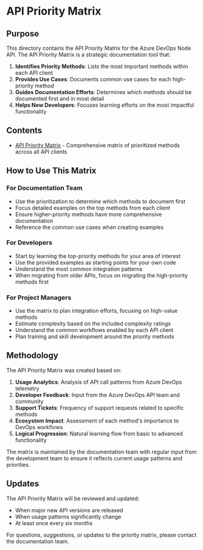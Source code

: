 # API Priority Matrix

## Purpose

This directory contains the API Priority Matrix for the Azure DevOps Node API. The API Priority Matrix is a strategic documentation tool that:

1. **Identifies Priority Methods**: Lists the most important methods within each API client
2. **Provides Use Cases**: Documents common use cases for each high-priority method
3. **Guides Documentation Efforts**: Determines which methods should be documented first and in most detail
4. **Helps New Developers**: Focuses learning efforts on the most impactful functionality

## Contents

- [API Priority Matrix](./api-priority-matrix.md) - Comprehensive matrix of prioritized methods across all API clients

## How to Use This Matrix

### For Documentation Team

- Use the prioritization to determine which methods to document first
- Focus detailed examples on the top methods from each client
- Ensure higher-priority methods have more comprehensive documentation
- Reference the common use cases when creating examples

### For Developers

- Start by learning the top-priority methods for your area of interest
- Use the provided examples as starting points for your own code
- Understand the most common integration patterns
- When migrating from older APIs, focus on migrating the high-priority methods first

### For Project Managers

- Use the matrix to plan integration efforts, focusing on high-value methods
- Estimate complexity based on the included complexity ratings
- Understand the common workflows enabled by each API client
- Plan training and skill development around the priority methods

## Methodology

The API Priority Matrix was created based on:

1. **Usage Analytics**: Analysis of API call patterns from Azure DevOps telemetry
2. **Developer Feedback**: Input from the Azure DevOps API team and community
3. **Support Tickets**: Frequency of support requests related to specific methods
4. **Ecosystem Impact**: Assessment of each method's importance to DevOps workflows
5. **Logical Progression**: Natural learning flow from basic to advanced functionality

The matrix is maintained by the documentation team with regular input from the development team to ensure it reflects current usage patterns and priorities.

## Updates

The API Priority Matrix will be reviewed and updated:

- When major new API versions are released
- When usage patterns significantly change
- At least once every six months 

For questions, suggestions, or updates to the priority matrix, please contact the documentation team. 